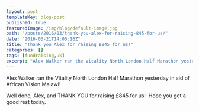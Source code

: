 ```yaml
---
layout: post
templateKey: blog-post
published: true
featuredImage: /img/blog/default-image.jpg
path: "/posts/2016/03/thank-you-alex-for-raising-845-for-us/"
date: "2016-03-21T14:05:16Z"
title: "Thank you Alex for raising £845 for us!"
categories: []
tags: [fundraising,uk]
excerpt: "Alex Walker ran the Vitality North London Half Marathon yesterday in aid of African Vision Malawi!W..."
---
```


Alex Walker ran the Vitality North London Half Marathon yesterday in aid of African Vision Malawi!

Well done, Alex, and THANK YOU for raising £845 for us!  Hope you get a good rest today.
